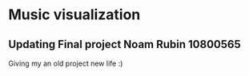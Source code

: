 # Music visualization

## Updating Final project Noam Rubin 10800565

Giving my an old project new life :)
